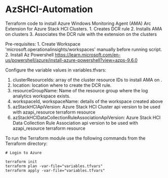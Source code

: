 # AzSHCI-Automation

Terraform code to install Azure Windows Monitoring Agent (AMA) Arc Extension for Azure Stack HCI Clusters.
	1. Creates DCR rule 
	2. Installs AMA on clusters 
	3. Associates the DCR rule with the extension on the clusters

Pre-requisites:
	1. Create Workspace 'microsoft.operationalinsights/workspaces' manually before running script.
	2. Install Az Powershell https://learn.microsoft.com/en-us/powershell/azure/install-azure-powershell?view=azps-9.6.0

Configure the variable values in variables.tfvars:

1. clusterResourceIds: array of the cluster resource IDs to install AMA on .
2. location: location where to create the DCR rule.
3. resourceGroupName: Name of the resource group where the log analytics workspace exists.
4. workspaceId, workspaceName: details of the workspace created above
5. azStackHCIApiVersion: Azure Stack HCI Cluster api version to be used with azapi_resource terraform resource
6. azStackHCIDataCollectionRuleAssociationApiVersion: Azure Stack HCI Data Collection Rule Association api version to be used with azapi_resource terraform resource

To run the Terraform module use the following commands from the Terraform directory:

```
# Login to Azure

terraform init
terraform plan -var-file="variables.tfvars"
terraform apply -var-file="variables.tfvars"
```